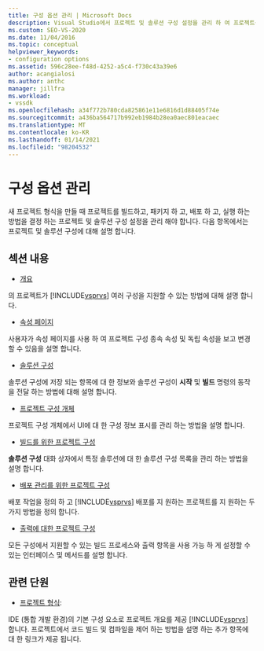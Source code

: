 ```yaml
---
title: 구성 옵션 관리 | Microsoft Docs
description: Visual Studio에서 프로젝트 및 솔루션 구성 설정을 관리 하 여 프로젝트를 빌드하고 패키지 하 고 배포 하 고 실행 하는 방법을 제어 하는 방법을 알아봅니다.
ms.custom: SEO-VS-2020
ms.date: 11/04/2016
ms.topic: conceptual
helpviewer_keywords:
- configuration options
ms.assetid: 596c28ee-f48d-4252-a5c4-f730c43a39e6
author: acangialosi
ms.author: anthc
manager: jillfra
ms.workload:
- vssdk
ms.openlocfilehash: a34f772b780cda825861e11e6816d1d88405f74e
ms.sourcegitcommit: a436ba564717b992eb1984b28ea0aec801eacaec
ms.translationtype: MT
ms.contentlocale: ko-KR
ms.lasthandoff: 01/14/2021
ms.locfileid: "98204532"
---
```

# <a name="managing-configuration-options"></a>구성 옵션 관리
새 프로젝트 형식을 만들 때 프로젝트를 빌드하고, 패키지 하 고, 배포 하 고, 실행 하는 방법을 결정 하는 프로젝트 및 솔루션 구성 설정을 관리 해야 합니다. 다음 항목에서는 프로젝트 및 솔루션 구성에 대해 설명 합니다.

## <a name="in-this-section"></a>섹션 내용
- [개요](../../extensibility/internals/configuration-options-overview.md)

 의 프로젝트가 [!INCLUDE[vsprvs](../../code-quality/includes/vsprvs_md.md)] 여러 구성을 지원할 수 있는 방법에 대해 설명 합니다.

- [속성 페이지](../../extensibility/internals/property-pages.md)

 사용자가 속성 페이지를 사용 하 여 프로젝트 구성 종속 속성 및 독립 속성을 보고 변경할 수 있음을 설명 합니다.

- [솔루션 구성](../../extensibility/internals/solution-configuration.md)

 솔루션 구성에 저장 되는 항목에 대 한 정보와 솔루션 구성이 **시작** 및 **빌드** 명령의 동작을 전달 하는 방법에 대해 설명 합니다.

- [프로젝트 구성 개체](../../extensibility/internals/project-configuration-object.md)

 프로젝트 구성 개체에서 UI에 대 한 구성 정보 표시를 관리 하는 방법을 설명 합니다.

- [빌드를 위한 프로젝트 구성](../../extensibility/internals/project-configuration-for-building.md)

 **솔루션 구성** 대화 상자에서 특정 솔루션에 대 한 솔루션 구성 목록을 관리 하는 방법을 설명 합니다.

- [배포 관리를 위한 프로젝트 구성](../../extensibility/internals/project-configuration-for-managing-deployment.md)

 배포 작업을 정의 하 고 [!INCLUDE[vsprvs](../../code-quality/includes/vsprvs_md.md)] 배포를 지 원하는 프로젝트를 지 원하는 두 가지 방법을 정의 합니다.

- [출력에 대한 프로젝트 구성](../../extensibility/internals/project-configuration-for-output.md)

 모든 구성에서 지원할 수 있는 빌드 프로세스와 출력 항목을 사용 가능 하 게 설정할 수 있는 인터페이스 및 메서드를 설명 합니다.

## <a name="related-sections"></a>관련 단원
- [프로젝트 형식](../../extensibility/internals/project-types.md):

 IDE (통합 개발 환경)의 기본 구성 요소로 프로젝트 개요를 제공 [!INCLUDE[vsprvs](../../code-quality/includes/vsprvs_md.md)] 합니다. 프로젝트에서 코드 빌드 및 컴파일을 제어 하는 방법을 설명 하는 추가 항목에 대 한 링크가 제공 됩니다.
